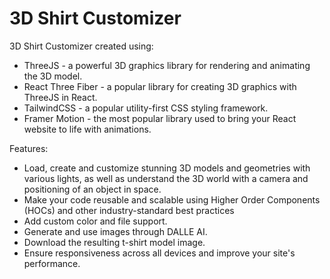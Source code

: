 3D Shirt Customizer
===================

3D Shirt Customizer created using:  
* ThreeJS - a powerful 3D graphics library for rendering and animating the 3D model.
* React Three Fiber - a popular library for creating 3D graphics with ThreeJS in React.
* TailwindCSS - a popular utility-first CSS styling framework.
* Framer Motion - the most popular library used to bring your React website to life with animations.

Features:  
* Load, create and customize stunning 3D models and geometries with various lights, as well as understand the 3D world with a camera and positioning of an object in space.
* Make your code reusable and scalable using Higher Order Components (HOCs) and other industry-standard best practices
* Add custom color and file support.
* Generate and use images through DALLE AI.
* Download the resulting t-shirt model image.
* Ensure responsiveness across all devices and improve your site's performance.

